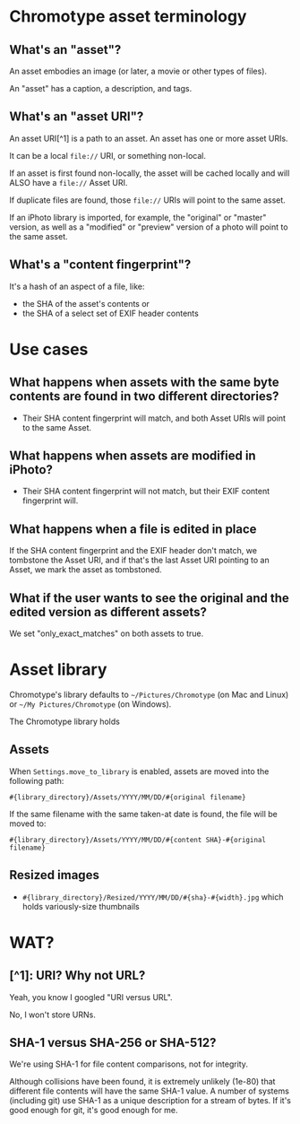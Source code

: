 # Chromotype asset terminology

## What's an "asset"?

An asset embodies an image (or later, a movie or other types of files).

An "asset" has a caption, a description, and tags.

## What's an "asset URI"?

An asset URI[^1] is a path to an asset. An asset has one or more asset URIs.

It can be a local `file://` URI, or something non-local.

If an asset is first found non-locally, the asset will be cached
locally and will ALSO have a `file://` Asset URI.

If duplicate files are found, those `file://` URIs will point to the same asset.

If an iPhoto library is imported, for example, the "original" or "master" version,
as well as a "modified" or "preview" version of a photo will point to the same asset.

## What's a "content fingerprint"?

It's a hash of an aspect of a file, like:
* the SHA of the asset's contents or
* the SHA of a select set of EXIF header contents

# Use cases

## What happens when assets with the same byte contents are found in two different directories?

* Their SHA content fingerprint will match, and both Asset URIs will point to the same Asset.

## What happens when assets are modified in iPhoto?

* Their SHA content fingerprint will not match, but their EXIF content fingerprint will.

## What happens when a file is edited in place

If the SHA content fingerprint and the EXIF header don't match, we tombstone the Asset URI,
and if that's the last Asset URI pointing to an Asset, we mark the asset as tombstoned.

## What if the user wants to see the original and the edited version as different assets?

We set "only_exact_matches" on both assets to true.

# Asset library

Chromotype's library defaults to `~/Pictures/Chromotype` (on Mac and Linux)
or `~/My Pictures/Chromotype` (on Windows).

The Chromotype library holds

## Assets

When `Settings.move_to_library` is enabled, assets are moved into the following path:

`#{library_directory}/Assets/YYYY/MM/DD/#{original filename}`

If the same filename with the same taken-at date is found, the file will be moved to:

`#{library_directory}/Assets/YYYY/MM/DD/#{content SHA}-#{original filename}`

## Resized images

* `#{library_directory}/Resized/YYYY/MM/DD/#{sha}-#{width}.jpg` which holds variously-size thumbnails

# WAT?

## [^1]: URI? Why not URL?

Yeah, you know I googled "URI versus URL".

No, I won't store URNs.

## SHA-1 versus SHA-256 or SHA-512?

We're using SHA-1 for file content comparisons, not for integrity.

Although collisions have been found, it is extremely unlikely (1e-80) that different file contents
will have the same SHA-1 value. A number of systems (including git) use SHA-1 as a unique description
for a stream of bytes. If it's good enough for git, it's good enough for me.

